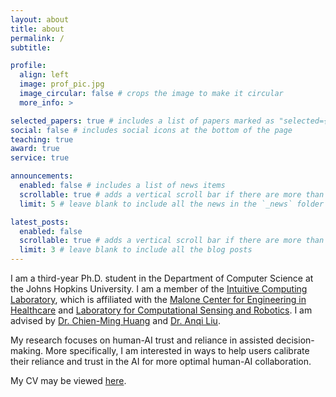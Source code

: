```yaml
---
layout: about
title: about
permalink: /
subtitle: 

profile:
  align: left
  image: prof_pic.jpg
  image_circular: false # crops the image to make it circular
  more_info: >

selected_papers: true # includes a list of papers marked as "selected={true}"
social: false # includes social icons at the bottom of the page
teaching: true  
award: true  
service: true

announcements:
  enabled: false # includes a list of news items
  scrollable: true # adds a vertical scroll bar if there are more than 3 news items
  limit: 5 # leave blank to include all the news in the `_news` folder

latest_posts:
  enabled: false
  scrollable: true # adds a vertical scroll bar if there are more than 3 new posts items
  limit: 3 # leave blank to include all the blog posts
---
```


I am a third-year Ph.D. student in the Department of Computer Science at the Johns Hopkins University. I am a member of the [Intuitive Computing Laboratory](https://intuitivecomputing.github.io/), which is affiliated with the [Malone Center for Engineering in Healthcare](https://malonecenter.jhu.edu/) and [Laboratory for Computational Sensing and Robotics](https://lcsr.jhu.edu/). I am advised by [Dr. Chien-Ming Huang](https://www.cs.jhu.edu/~cmhuang/) and [Dr. Anqi Liu](https://anqiliu-ai.github.io/).

My research focuses on human-AI trust and reliance in assisted decision-making. More specifically, I am interested in ways to help users calibrate their reliance and trust in the AI for more optimal human-AI collaboration. 

My CV may be viewed [here](https://shiye-cao.github.io/assets/pdf/shiye-cao-cv.pdf).
